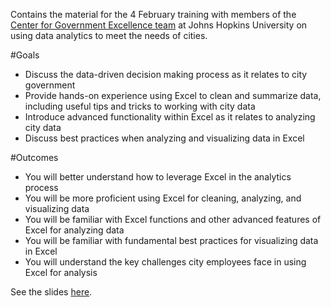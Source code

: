 Contains the material for the 4 February training with members of the [Center for Government Excellence team](http://govex.jhu.edu/) at Johns Hopkins University on using data analytics to meet the needs of cities. 

#Goals
+ Discuss the data-driven decision making process as it relates to city government
+ Provide hands-on experience using Excel to clean and summarize data, including useful tips and tricks to working with city data
+ Introduce advanced functionality within Excel as it relates to analyzing city data
+ Discuss best practices when analyzing and visualizing data in Excel


#Outcomes
+ You will better understand how to leverage Excel in the analytics process
+ You will be more proficient using Excel for cleaning, analyzing, and visualizing data
+ You will be familiar with Excel functions and other advanced features of Excel for analyzing data
+ You will be familiar with fundamental best practices for visualizing data in Excel
+ You will understand the key challenges city employees face in using Excel for analysis

See the slides [here](http://www.datapolitan.com/CenterForGovernmentExcellence).